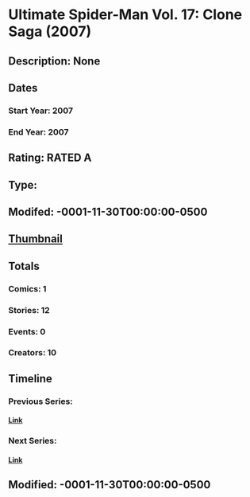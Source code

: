 # Ultimate Spider-Man Vol. 17: Clone Saga (2007)
## Description: None
## Dates
### Start Year: 2007
### End Year: 2007
## Rating: RATED A
## Type: 
## Modifed: -0001-11-30T00:00:00-0500
## [Thumbnail](http://i.annihil.us/u/prod/marvel/i/mg/9/b0/4bc39b7d5917b.jpg)
## Totals
### Comics: 1
### Stories: 12
### Events: 0
### Creators: 10
## Timeline
### Previous Series: 
#### [Link]()
### Next Series: 
#### [Link]()
## Modified: -0001-11-30T00:00:00-0500